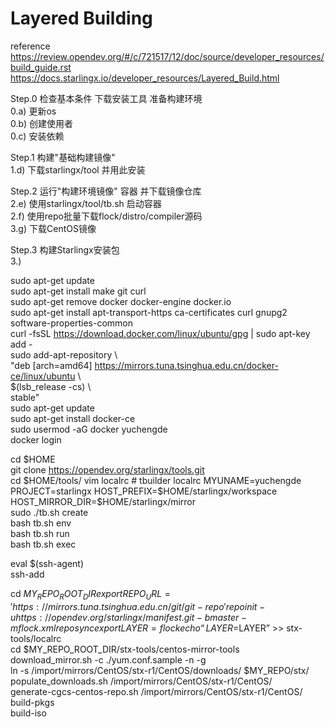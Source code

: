 Layered Building  
====
  
reference  
https://review.opendev.org/#/c/721517/12/doc/source/developer_resources/build_guide.rst  
https://docs.starlingx.io/developer_resources/Layered_Build.html  
  
  
Step.0 检查基本条件 下载安装工具 准备构建环境  
  0.a) 更新os  
  0.b) 创建使用者  
  0.c) 安装依赖  
  
Step.1 构建"基础构建镜像"  
  1.d) 下载starlingx/tool 并用此安装  
  
Step.2 运行"构建环境镜像" 容器 并下载镜像仓库  
  2.e) 使用starlingx/tool/tb.sh 启动容器  
  2.f) 使用repo批量下载flock/distro/compiler源码  
  3.g) 下载CentOS镜像  
  
Step.3 构建Starlingx安装包  
  3.)  
  
  
sudo apt-get update  
sudo apt-get install make git curl  
sudo apt-get remove docker docker-engine docker.io  
sudo apt-get install apt-transport-https ca-certificates curl gnupg2 software-properties-common  
curl -fsSL https://download.docker.com/linux/ubuntu/gpg | sudo apt-key add -  
sudo add-apt-repository \  
   "deb [arch=amd64] https://mirrors.tuna.tsinghua.edu.cn/docker-ce/linux/ubuntu \  
   $(lsb_release -cs) \  
   stable"  
sudo apt-get update  
sudo apt-get install docker-ce  
sudo usermod -aG docker yuchengde  
docker login  
  
cd $HOME  
git clone https://opendev.org/starlingx/tools.git  
cd $HOME/tools/  
vim localrc  
       # tbuilder localrc  
       MYUNAME=yuchengde  
       PROJECT=starlingx  
       HOST_PREFIX=$HOME/starlingx/workspace  
       HOST_MIRROR_DIR=$HOME/starlingx/mirror  
sudo ./tb.sh create  
bash tb.sh env  
bash tb.sh run  
bash tb.sh exec  
  
eval $(ssh-agent)  
ssh-add  
  
cd $MY_REPO_ROOT_DIR  
export REPO_URL='https://mirrors.tuna.tsinghua.edu.cn/git/git-repo'  
repo init -u https://opendev.org/starlingx/manifest.git -b master -m flock.xml 
repo sync  
export LAYER=flock  
echo “LAYER=$LAYER” >> stx-tools/localrc  
cd  $MY_REPO_ROOT_DIR/stx-tools/centos-mirror-tools  
download_mirror.sh -c ./yum.conf.sample -n -g  
ln -s /import/mirrors/CentOS/stx-r1/CentOS/downloads/ $MY_REPO/stx/  
populate_downloads.sh /import/mirrors/CentOS/stx-r1/CentOS/  
generate-cgcs-centos-repo.sh /import/mirrors/CentOS/stx-r1/CentOS/  
build-pkgs  
build-iso  
  
